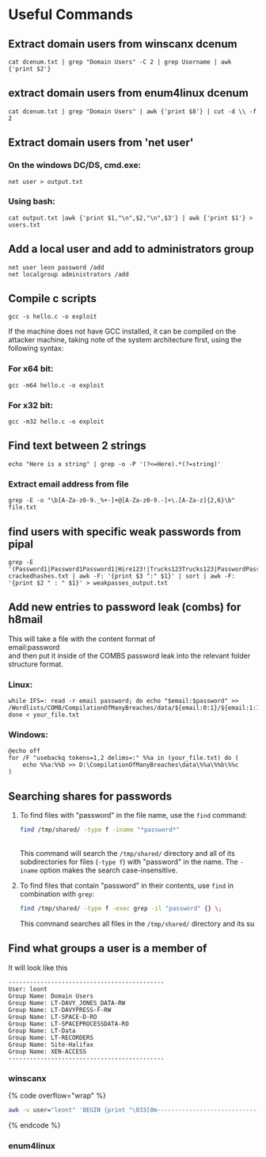 # Useful Commands

## Extract domain users from winscanx dcenum

```
cat dcenum.txt | grep "Domain Users" -C 2 | grep Username | awk {'print $2'}
```

## extract domain users from enum4linux dcenum

```
cat dcenum.txt | grep "Domain Users" | awk {'print $8'} | cut -d \\ -f 2
```

## Extract domain users from 'net user'

### On the windows DC/DS, cmd.exe:

```
net user > output.txt
```

### Using bash:

```
cat output.txt |awk {'print $1,"\n",$2,"\n",$3'} | awk {'print $1'} > users.txt
```

## Add a local user and add to administrators group

```
net user leon password /add
net localgroup administrators /add
```

## Compile c scripts

```
gcc -s hello.c -o exploit
```

If the machine does not have GCC installed, it can be compiled on the attacker machine, taking note of the system architecture first, using the following syntax:

### For x64 bit:

```
gcc -m64 hello.c -o exploit
```

### For x32 bit:

```
gcc -m32 hello.c -o exploit
```

## Find text between 2 strings

```
echo "Here is a string" | grep -o -P '(?<=Here).*(?=string)'
```

### Extract email address from file

```
grep -E -o "\b[A-Za-z0-9._%+-]+@[A-Za-z0-9.-]+\.[A-Za-z]{2,6}\b" file.txt
```

## find users with specific weak passwords from pipal

```
grep -E '(Password1|Password1Password1|Hire123!|Trucks123Trucks123|PasswordPassword1\.|Service1Service1|Winteriscoming@23|Cryingfr33m@n23|Password1!)' crackedhashes.txt | awk -F: '{print $3 ":" $1}' | sort | awk -F: '{print $2 " : " $1}' > weakpasses_output.txt
```

## Add new entries to password leak (combs) for h8mail

This will take a file with the content format of\
email:password\
and then put it inside of the COMBS password leak into the relevant folder structure format.&#x20;

### Linux:

```
while IFS=: read -r email password; do echo "$email:$password" >> /Wordlists/COMB/CompilationOfManyBreaches/data/${email:0:1}/${email:1:1}/${email:2:1}; done < your_file.txt
```

### Windows:

```
@echo off
for /F "usebackq tokens=1,2 delims=:" %%a in (your_file.txt) do (
    echo %%a:%%b >> D:\CompilationOfManyBreaches\data\%%a\%%b\%%c
)
```

## Searching shares for passwords

1.  To find files with "password" in the file name, use the `find` command:

    ```bash
    find /tmp/shared/ -type f -iname "*password*"
    ```

    \
    This command will search the `/tmp/shared/` directory and all of its subdirectories for files (`-type f`) with "password" in the name. The `-iname` option makes the search case-insensitive.
2.  To find files that contain "password" in their contents, use `find` in combination with `grep`:

    ```bash
    find /tmp/shared/ -type f -exec grep -il "password" {} \;
    ```

    This command searches all files in the `/tmp/shared/` directory and its su

## Find what groups a user is a member of

It will look like this

```
--------------------------------------------
User: leont
Group Name: Domain Users
Group Name: LT-DAVY_JONES_DATA-RW
Group Name: LT-DAVYPRESS-F-RW
Group Name: LT-SPACE-D-RO
Group Name: LT-SPACEPROCESSDATA-RO
Group Name: LT-Data
Group Name: LT-RECORDERS
Group Name: Site-Halifax
Group Name: XEN-ACCESS
--------------------------------------------
```

### winscanx

{% code overflow="wrap" %}
```bash
awk -v user="leont" 'BEGIN {print "\033[0m--------------------------------------------\n\033[32mUser: " user "\033[0m"} /Username:/ {if ($0 ~ "Username:   " user) {print group_name}} {group_name=last; last=$0} END {print "--------------------------------------------"}' winscanx.txt | grep --color=always 'admin\|'
```
{% endcode %}

### enum4linux

